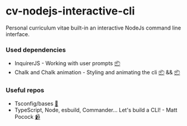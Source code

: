 # cv-nodejs-interactive-cli

Personal curriculum vitae built-in an interactive NodeJs command line interface.

### Used dependencies

- InquirerJS - Working with user prompts [📦](https://github.com/SBoudrias/Inquirer.js.git)
- Chalk and Chalk animation - Styling and animating the cli [📦](https://www.npmjs.com/package/chalk-animation) && [📦](https://www.npmjs.com/package/chalk)

### Useful repos

- Tsconfig/bases [📁](https://github.com/tsconfig/bases.git)
- TypeScript, Node, esbuild, Commander... Let's build a CLI! - Matt Pocock [📹](https://www.youtube.com/watch?v=mSnDUMybZXk)
